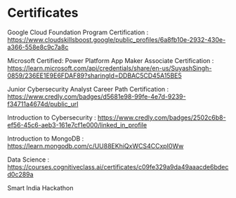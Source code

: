 # Certificates

Google Cloud Foundation Program Certification : https://www.cloudskillsboost.google/public_profiles/6a8fb10e-2932-430e-a366-558e8c9c7a8c

Microsoft Certified: Power Platform App Maker Associate Certification : https://learn.microsoft.com/api/credentials/share/en-us/SuyashSingh-0859/236EE1E9E6FDAF89?sharingId=DDBAC5CD45A15BE5

Junior Cybersecurity Analyst Career Path Certification : https://www.credly.com/badges/d5681e98-99fe-4e7d-9239-f34711a4674d/public_url

Introduction to Cybersecurity : https://www.credly.com/badges/2502c6b8-ef56-45c6-aeb3-161e7cf1e000/linked_in_profile

Introduction to MongoDB : https://learn.mongodb.com/c/UU88EKhiQxWCS4CCxpI0Ww

Data Science : https://courses.cognitiveclass.ai/certificates/c09fe329a9da49aaacde6bdecd0c289a

Smart India Hackathon 
